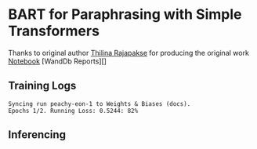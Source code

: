 # BART for Paraphrasing with Simple Transformers

Thanks to original author [Thilina Rajapakse](www.linkedin.com/in/t-rajapakse/) for producing the original work
[Notebook](session_09_bert/bart_training)
[WandDb Reports][]
## Training Logs

```
Syncing run peachy-eon-1 to Weights & Biases (docs).
Epochs 1/2. Running Loss: 0.5244: 82%

```

## Inferencing



```
```
